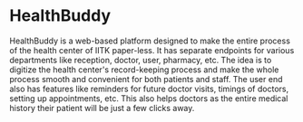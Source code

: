# HealthBuddy
HealthBuddy is a web-based platform designed to make the entire process of the health center of IITK paper-less. It has separate endpoints for various departments like reception, doctor, user, pharmacy, etc. The idea is to digitize the health center's record-keeping process and make the whole process smooth and convenient for both patients and staff. The user end also has features like reminders for future doctor visits, timings of doctors, setting up appointments, etc. This also helps doctors as the entire medical history their patient will be just a few clicks away.
